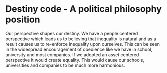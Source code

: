 # Destiny code - A political philosophy position

Our perspective shapes our destiny. 
We have a people centered perspective which leads us to believing that inequality is natural and as a result causes us to re-enforce inequality upon ourselves. This can be seen in the widespread encouragement of obedience like we have in school, university and most companies.
If we adopted an asset centered perspective it would create equality. This would cause our schools, universities and companies to be much more harmonious.
